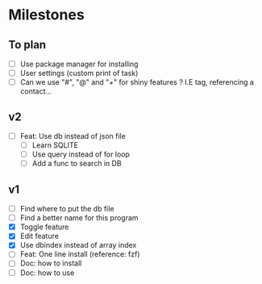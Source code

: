 
# Milestones

## To plan
- [ ] Use package manager for installing
- [ ] User settings (custom print of task)
- [ ] Can we use "#", "@" and "+" for shiny features ? I.E tag, referencing a contact...

## v2
- [ ] Feat: Use db instead of json file
  - [ ] Learn SQLITE
  - [ ] Use query instead of for loop
  - [ ] Add a func to search in DB

## v1
- [ ] Find where to put the db file
- [ ] Find a better name for this program
- [x] Toggle feature
- [x] Edit feature
- [x] Use dbindex instead of array index
- [ ] Feat: One line install (reference: fzf)
- [ ] Doc: how to install
- [ ] Doc: how to use
